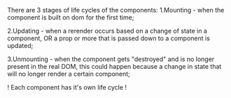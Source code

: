
There are 3 stages of life cycles of the components:
 1.Mounting - when the component is built on dom for the first time;
 
 2.Updating - when a rerender occurs based on a change of state in a component,
                                                                    OR
    a prop or more that is passed down to a component is updated;
    
 3.Unmounting - when the component gets "destroyed" and is no longer present in the real DOM, this could happen because a change in state that will no longer render a certain component; 

! Each component has it's own life cycle !

